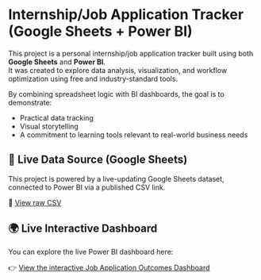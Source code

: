 # Internship/Job Application Tracker (Google Sheets + Power BI)

This project is a personal internship/job application tracker built using both **Google Sheets** and **Power BI**.  
It was created to explore data analysis, visualization, and workflow optimization using free and industry-standard tools.

By combining spreadsheet logic with BI dashboards, the goal is to demonstrate:
- Practical data tracking
- Visual storytelling
- A commitment to learning tools relevant to real-world business needs

## 🔗 Live Data Source (Google Sheets)

This project is powered by a live-updating Google Sheets dataset, connected to Power BI via a published CSV link.

📄 [View raw CSV](https://docs.google.com/spreadsheets/d/e/2PACX-.../pub?output=csv)

## 🌍 Live Interactive Dashboard

You can explore the live Power BI dashboard here:

👉 [View the interactive Job Application Outcomes Dashboard](https://app.powerbi.com/view?r=eyJrIjoiODUzMzRkNmItMTgxNC00MTExLWE1NWMtMDE3ZjExMDhjOWUzIiwidCI6IjZhZmVhODVkLWMzMjMtNDI3MC1iNjlkLWE0ZmIzOTI3YzI1NCIsImMiOjl9&pageName=033396ae1565d07e9c62)




